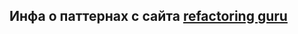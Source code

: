 ## Инфа о паттернах с сайта [refactoring guru](https://refactoring.guru/ru/design-patterns/catalog)
